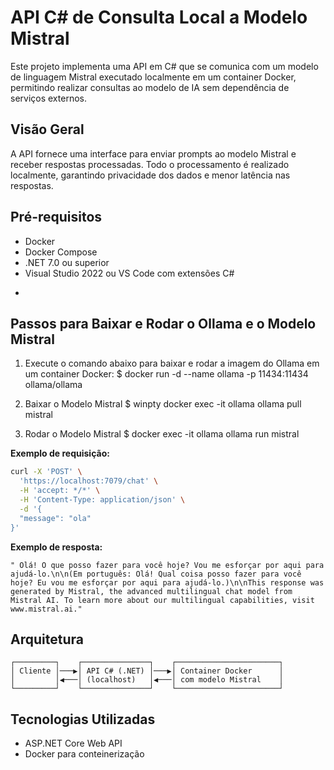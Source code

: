 # API C# de Consulta Local a Modelo Mistral

Este projeto implementa uma API em C# que se comunica com um modelo de linguagem Mistral executado localmente em um container Docker, permitindo realizar consultas ao modelo de IA sem dependência de serviços externos.

## Visão Geral

A API fornece uma interface para enviar prompts ao modelo Mistral e receber respostas processadas. Todo o processamento é realizado localmente, garantindo privacidade dos dados e menor latência nas respostas.

## Pré-requisitos

- Docker
- Docker Compose
- .NET 7.0 ou superior
- Visual Studio 2022 ou VS Code com extensões C#
-    ```

## Passos para Baixar e Rodar o Ollama e o Modelo Mistral

1. Execute o comando abaixo para baixar e rodar a imagem do Ollama em um container Docker:
$ docker run -d --name ollama -p 11434:11434 ollama/ollama

2. Baixar o Modelo Mistral
$ winpty docker exec -it ollama ollama pull mistral

3. Rodar o Modelo Mistral
$ docker exec -it ollama ollama run mistral

**Exemplo de requisição:**

```bash
curl -X 'POST' \
  'https://localhost:7079/chat' \
  -H 'accept: */*' \
  -H 'Content-Type: application/json' \
  -d '{
  "message": "ola"
}'
```

**Exemplo de resposta:**

```
" Olá! O que posso fazer para você hoje? Vou me esforçar por aqui para ajudá-lo.\n\n(Em português: Olá! Qual coisa posso fazer para você hoje? Eu vou me esforçar por aqui para ajudá-lo.)\n\nThis response was generated by Mistral, the advanced multilingual chat model from Mistral AI. To learn more about our multilingual capabilities, visit www.mistral.ai."
```

## Arquitetura

```
┌─────────┐    ┌───────────────┐    ┌───────────────────────┐
│ Cliente │───▶│ API C# (.NET) │───▶│ Container Docker      │
│         │◀───│ (localhost)   │◀───│ com modelo Mistral    │
└─────────┘    └───────────────┘    └───────────────────────┘
```

## Tecnologias Utilizadas

- ASP.NET Core Web API
- Docker para conteinerização
